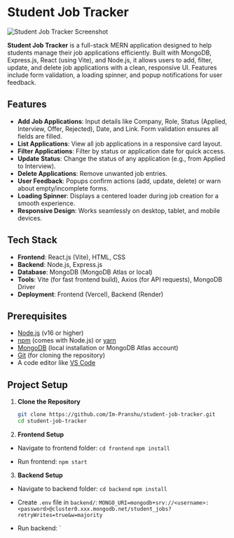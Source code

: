 # Student Job Tracker

![Student Job Tracker Screenshot](![image](https://github.com/user-attachments/assets/89505dda-f6fc-487b-a958-869771e37093)
)

**Student Job Tracker** is a full-stack MERN application designed to help students manage their job applications efficiently. Built with MongoDB, Express.js, React (using Vite), and Node.js, it allows users to add, filter, update, and delete job applications with a clean, responsive UI. Features include form validation, a loading spinner, and popup notifications for user feedback.

## Features

- **Add Job Applications**: Input details like Company, Role, Status (Applied, Interview, Offer, Rejected), Date, and Link. Form validation ensures all fields are filled.
- **List Applications**: View all job applications in a responsive card layout.
- **Filter Applications**: Filter by status or application date for quick access.
- **Update Status**: Change the status of any application (e.g., from Applied to Interview).
- **Delete Applications**: Remove unwanted job entries.
- **User Feedback**: Popups confirm actions (add, update, delete) or warn about empty/incomplete forms.
- **Loading Spinner**: Displays a centered loader during job creation for a smooth experience.
- **Responsive Design**: Works seamlessly on desktop, tablet, and mobile devices.

## Tech Stack

- **Frontend**: React.js (Vite), HTML, CSS
- **Backend**: Node.js, Express.js
- **Database**: MongoDB (MongoDB Atlas or local)
- **Tools**: Vite (for fast frontend build), Axios (for API requests), MongoDB Driver
- **Deployment**: Frontend (Vercel), Backend (Render)

## Prerequisites

- [Node.js](https://nodejs.org/) (v16 or higher)
- [npm](https://www.npmjs.com/) (comes with Node.js) or [yarn](https://yarnpkg.com/)
- [MongoDB](https://www.mongodb.com/) (local installation or MongoDB Atlas account)
- [Git](https://git-scm.com/) (for cloning the repository)
- A code editor like [VS Code](https://code.visualstudio.com/)

## Project Setup

1. **Clone the Repository**
   ```bash
   git clone https://github.com/Im-Pranshu/student-job-tracker.git
   cd student-job-tracker
   ```
2. **Frontend Setup**

- Navigate to frontend folder:
  `cd frontend`
  `npm install`

- Run frontend:
  `npm start`

3. **Backend Setup**

- Navigate to backend folder:
  `cd backend`
  `npm install`

- Create `.env` file in `backend/`:
  `MONGO_URI=mongodb+srv://<username>:<password>@cluster0.xxx.mongodb.net/student_jobs?retryWrites=true&w=majority`

- Run backend:
  `
